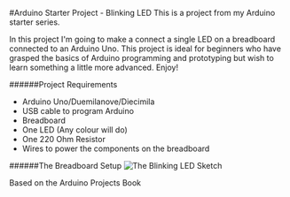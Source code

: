 #Arduino Starter Project - Blinking LED
This is a project from my Arduino starter series.

In this project I'm going to make a connect a single LED on a breadboard connected to an Arduino Uno. This project is ideal for beginners who have grasped the basics of Arduino programming and prototyping but wish to learn something a little more advanced. Enjoy!

######Project Requirements
* Arduino Uno/Duemilanove/Diecimila
* USB cable to program Arduino
* Breadboard
* One LED (Any colour will do)
* One 220 Ohm Resistor
* Wires to power the components on the breadboard

######The Breadboard Setup
![The Blinking LED Sketch](http://www.nickbester.com/content/images/2015/08/Blinking_LED_Sketch.svg)

Based on the Arduino Projects Book
